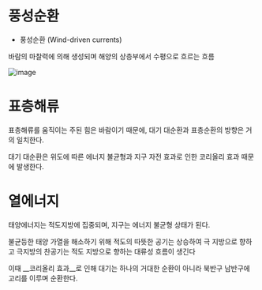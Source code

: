 # 풍성순환

- 풍성순환 (Wind-driven currents)

바람의 마찰력에 의해 생성되며 해양의 상층부에서 수평으로 흐르는 흐름

![image](https://user-images.githubusercontent.com/73323188/122669538-d6c10280-d1f8-11eb-95e4-9320c9e948f9.png)

# 표층해류

표층해류를 움직이는 주된 힘은 바람이기 때문에, 대기 대순환과 표층순환의 방향은 거의 일치한다.

대기 대순환은 위도에 따른 에너지 불균형과 지구 자전 효과로 인한 코리올리 효과 때문에 발생한다.

# 열에너지

태양에너지는 적도지방에 집중되며, 지구는 에너지 불균형 상태가 된다. 

불균등한 태양 가열을 해소하기 위해 적도의 따뜻한 공기는 상승하여 극 지방으로 향하고 극지방의 찬공기는 적도 지방으로 향하는 대류성 흐름이 생긴다

이때 __코리올리 효과__로 인해 대기는 하나의 거대한 순환이 아니라 북반구 남반구에 고리를 이루며 순환한다.

